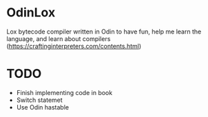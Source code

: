 # OdinLox
Lox bytecode compiler written in Odin to have fun, help me learn the language, and learn about compilers (https://craftinginterpreters.com/contents.html)

# TODO
- Finish implementing code in book
- Switch statemet
- Use Odin hastable
